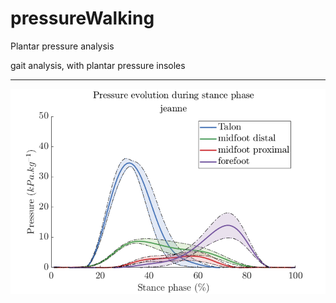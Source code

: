 # pressureWalking
Plantar pressure analysis


gait analysis, with plantar pressure insoles
______________________________

![alt text](https://github.com/PabRD/pressureWalking/blob/main/gitHub_Exemple.png)


